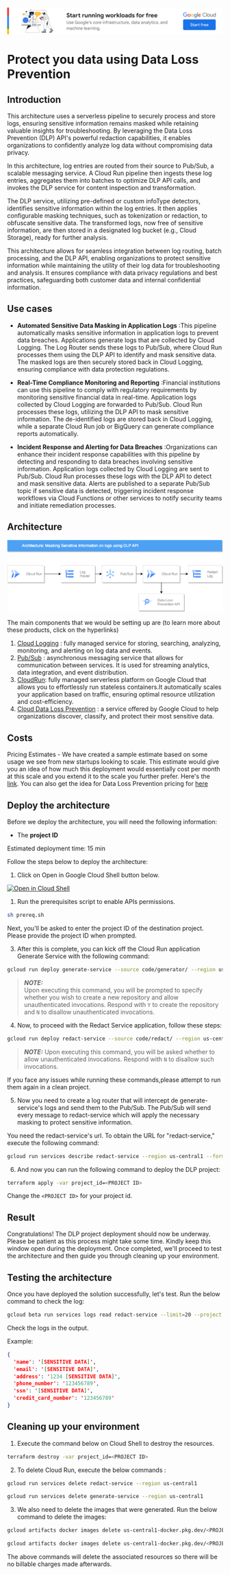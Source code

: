 [![banner](../banner.png)](https://cloud.google.com/?utm_source=github&utm_medium=referral&utm_campaign=GCP&utm_content=packages_repository_banner)
# Protect you data using Data Loss Prevention

## Introduction
This architecture uses a serverless pipeline to securely process and store logs, ensuring sensitive information remains masked while retaining valuable insights for troubleshooting. By leveraging the Data Loss Prevention (DLP) API's powerful redaction capabilities, it enables organizations to confidently analyze log data without compromising data privacy.

In this architecture, log entries are routed from their source to Pub/Sub, a scalable messaging service. A Cloud Run pipeline then ingests these log entries, aggregates them into batches to optimize DLP API calls, and invokes the DLP service for content inspection and transformation.

The DLP service, utilizing pre-defined or custom infoType detectors, identifies sensitive information within the log entries. It then applies configurable masking techniques, such as tokenization or redaction, to obfuscate sensitive data. The transformed logs, now free of sensitive information, are then stored in a designated log bucket (e.g., Cloud Storage), ready for further analysis.

This architecture allows for seamless integration between log routing, batch processing, and the DLP API, enabling organizations to protect sensitive information while maintaining the utility of their log data for troubleshooting and analysis. It ensures compliance with data privacy regulations and best practices, safeguarding both customer data and internal confidential information.

## Use cases

* __Automated Sensitive Data Masking in Application Logs__ :This pipeline automatically masks sensitive information in application logs to prevent data breaches. Applications generate logs that are collected by Cloud Logging. The Log Router sends these logs to Pub/Sub, where Cloud Run processes them using the DLP API to identify and mask sensitive data. The masked logs are then securely stored back in Cloud Logging, ensuring compliance with data protection regulations.

* __Real-Time Compliance Monitoring and Reporting__ :Financial institutions can use this pipeline to comply with regulatory requirements by monitoring sensitive financial data in real-time. Application logs collected by Cloud Logging are forwarded to Pub/Sub. Cloud Run processes these logs, utilizing the DLP API to mask sensitive information. The de-identified logs are stored back in Cloud Logging, while a separate Cloud Run job or BigQuery can generate compliance reports automatically.

* __Incident Response and Alerting for Data Breaches__ :Organizations can enhance their incident response capabilities with this pipeline by detecting and responding to data breaches involving sensitive information. Application logs collected by Cloud Logging are sent to Pub/Sub. Cloud Run processes these logs with the DLP API to detect and mask sensitive data. Alerts are published to a separate Pub/Sub topic if sensitive data is detected, triggering incident response workflows via Cloud Functions or other services to notify security teams and initiate remediation processes.

## Architecture
<p align="center"><img src="assets/architecture.png"></p>
The main components that we would be setting up are (to learn more about these products, click on the hyperlinks)

1. [Cloud Logging](https://cloud.google.com/logging) : fully managed service for storing, searching, analyzing, monitoring, and alerting on log data and events.
2. [Pub/Sub](https://cloud.google.com/pubsub) : asynchronous messaging service that allows for communication between services. It is used for streaming analytics, data integration, and event distribution.
3. [CloudRun](https://cloud.google.com/run): fully managed serverless platform on Google Cloud that allows you to effortlessly run stateless containers.It automatically scales your application based on traffic, ensuring optimal resource utilization and cost-efficiency.
4. [Cloud Data Loss Prevention](https://cloud.google.com/security/products/dlp) : a service offered by Google Cloud to help organizations discover, classify, and protect their most sensitive data.

## Costs

Pricing Estimates - We have created a sample estimate based on some usage we see from new startups looking to scale. This estimate would give you an idea of how much this deployment would essentially cost per month at this scale and you extend it to the scale you further prefer. Here's the [link](https://cloud.google.com/products/calculator/estimate-preview/168cc770-1b97-413b-9dbc-21a8adfee64f?hl=en). You can also get the idea for Data Loss Prevention pricing for [here](https://cloud.google.com/sensitive-data-protection/pricing#sensitive-data-protection-pricing)

## Deploy the architecture
Before we deploy the architecture, you will need the following information:
 * The **project ID**

Estimated deployment time: 15 min

Follow the steps below to deploy the architecture:

1. Click on Open in Google Cloud Shell button below.
<a href="https://ssh.cloud.google.com/cloudshell/editor?cloudshell_git_repo=https://github.com/GoogleCloudPlatform/click-to-deploy-solutions&cloudshell_workspace=data-loss-prevention&cloudshell_tutorial=tutorial.md" target="_new">
    <img alt="Open in Cloud Shell" src="https://gstatic.com/cloudssh/images/open-btn.svg">
</a>

1. Run the prerequisites script to enable APIs permissions.

```sh
sh prereq.sh
```
Next, you'll be asked to enter the project ID of the destination project. Please provide the project ID when prompted.  

3. After this is complete, you can kick off the Cloud Run application Generate Service with the following command:

```sh
gcloud run deploy generate-service --source code/generator/ --region us-central1 --update-env-vars PROJECT_ID=<PROJECT ID>
```

> **_NOTE:_**  
> Upon executing this command, you will be prompted to specify whether you wish to create a new repository and allow unauthenticated invocations. Respond with `Y` to create the repository and `N` to disallow unauthenticated invocations.

4. Now, to proceed with the Redact Service application, follow these steps:

```sh
gcloud run deploy redact-service --source code/redact/ --region us-central1 --update-env-vars PROJECT_ID=<PROJECT ID>
```

> **_NOTE:_** 
> Upon executing this command, you will be asked whether to allow unauthenticated invocations. Respond with `N` to disallow such invocations.

If you face any issues while running these commands,please attempt to run them again in a clean project.

5. Now you need to create a log router that will intercept de generate-service's logs and send them to the Pub/Sub. The Pub/Sub will send every message to redact-service which will apply the necessary masking to protect sensitive information.

You need the redact-service's url. To obtain the URL for "redact-service," execute the following command:

```sh
gcloud run services describe redact-service --region us-central1 --format 'value(status.url)'
```

6. And now you can run the following command to deploy the DLP project:

```sh
terraform apply -var project_id=<PROJECT ID>
```

Change the `<PROJECT ID>` for your project id.

## Result

Congratulations! The DLP project deployment should now be underway. Please be patient as this process might take some time. Kindly keep this window open during the deployment. Once completed, we'll proceed to test the architecture and then guide you through cleaning up your environment.

## Testing the architecture

Once you have deployed the solution successfully, let's test. Run the below command to check the log:

```sh
gcloud beta run services logs read redact-service --limit=20 --project <PROJECT ID> --region us-central1
```

Check the logs in the output.

Example:

```json
{
  'name': '[SENSITIVE DATA]',
  'email': '[SENSITIVE DATA]',
  'address': '1234 [SENSITIVE DATA]',
  'phone_number': '123456789',
  'ssn': '[SENSITIVE DATA]',
  'credit_card_number': '123456789'
}
```

## Cleaning up your environment


1. Execute the command below on Cloud Shell to destroy the resources.

```sh
terraform destroy -var project_id=<PROJECT ID>
```

2. To delete Cloud Run, execute the below commands :

```sh
gcloud run services delete redact-service --region us-central1
```

```sh
gcloud run services delete generate-service --region us-central1
```

3. We also need to delete the images that were generated. Run the below command to delete the images:

```sh
gcloud artifacts docker images delete us-central1-docker.pkg.dev/<PROJECT ID>/cloud-run-source-deploy/generate-service
```

```sh
gcloud artifacts docker images delete us-central1-docker.pkg.dev/<PROJECT ID>/cloud-run-source-deploy/redact-service
```

The above commands will delete the associated resources so there will be no billable charges made afterwards.


